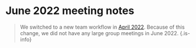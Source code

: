 # June 2022 meeting notes

> We switched to a new team workflow in [April 2022](/meeting-notes/2022-04). Because of this change, we did not have any large group meetings in June 2022.
{.is-info}
